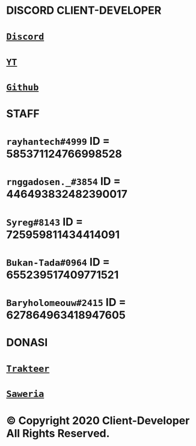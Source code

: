 # DISCORD CLIENT-DEVELOPER

# [`Discord`](https://discord.gg/uKDXFbq)
# [`YT`](https://www.youtube.com/channel/UCV6c67PLrgc6CWNzFXiVQSA)
# [`Github`](https://github.com/Client-Developer-ID)


# STAFF
# `rayhantech#4999` ID = 585371124766998528
# `rnggadosen._#3854` ID = 446493832482390017
# `Syreg#8143` ID = 725959811434414091
# `Bukan-Tada#0964` ID = 655239517409771521
# `Baryholomeouw#2415` ID = 627864963418947605

# DONASI

# [`Trakteer`](https://trakteer.id/clientdev/)
# [`Saweria`](https://saweria.co/clientdev)

# © Copyright 2020 Client-Developer All Rights Reserved.
